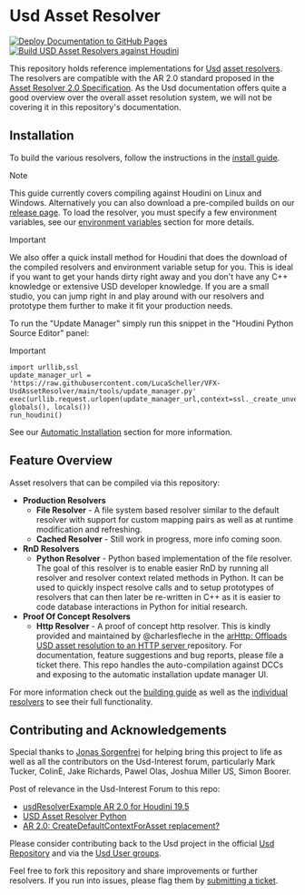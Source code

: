 # Usd Asset Resolver
[![Deploy Documentation to GitHub Pages](https://github.com/LucaScheller/VFX-UsdAssetResolver/actions/workflows/mdbook.yml/badge.svg)](https://github.com/LucaScheller/VFX-UsdAssetResolver/actions/workflows/mdbook.yml) [![Build USD Asset Resolvers against Houdini](https://github.com/LucaScheller/VFX-UsdAssetResolver/actions/workflows/build_houdini.yml/badge.svg)](https://github.com/LucaScheller/VFX-UsdAssetResolver/actions/workflows/build_houdini.yml)

This repository holds reference implementations for [Usd](https://openusd.org/release/index.html) [asset resolvers](https://openusd.org/release/glossary.html#usdglossary-assetresolution). The resolvers are compatible with the AR 2.0 standard proposed in the [Asset Resolver 2.0 Specification](https://openusd.org/release/wp_ar2.html). As the Usd documentation offers quite a good overview over the overall asset resolution system, we will not be covering it in this repository's documentation.

## Installation
To build the various resolvers, follow the instructions in the [install guide](https://lucascheller.github.io/VFX-UsdAssetResolver/installation/requirements.html). 

> [!NOTE]
> This guide currently covers compiling against Houdini on Linux and Windows. Alternatively you can also download a pre-compiled builds on our [release page](https://github.com/LucaScheller/VFX-UsdAssetResolver/releases). To load the resolver, you must specify a few environment variables, see our [environment variables](https://lucascheller.github.io/VFX-UsdAssetResolver/resolvers/overview.html#environment-variables) section for more details.

> [!IMPORTANT]
> We also offer a quick install method for Houdini that does the download of the compiled resolvers and environment variable setup for you. This is ideal if you want to get your hands dirty right away and you don't have any C++ knowledge or extensive USD developer knowledge. If you are a small studio, you can jump right in and play around with our resolvers and prototype them further to make it fit your production needs.

To run the "Update Manager" simply run this snippet in the "Houdini Python Source Editor" panel:

> [!IMPORTANT]
    import urllib,ssl
    update_manager_url = 'https://raw.githubusercontent.com/LucaScheller/VFX-UsdAssetResolver/main/tools/update_manager.py'
    exec(urllib.request.urlopen(update_manager_url,context=ssl._create_unverified_context()).read(), globals(), locals())
    run_houdini()

See our [Automatic Installation](https://lucascheller.github.io/VFX-UsdAssetResolver/installation/automatic_install.html) section for more information.

## Feature Overview
Asset resolvers that can be compiled via this repository:
- **Production Resolvers**
    - **File Resolver** - A file system based resolver similar to the default resolver with support for custom mapping pairs as well as at runtime modification and refreshing.
    - **Cached Resolver** - Still work in progress, more info coming soon.
- **RnD Resolvers**
    - **Python Resolver** - Python based implementation of the file resolver. The goal of this resolver is to enable easier RnD by running all resolver and resolver context related methods in Python. It can be used to quickly inspect resolve calls and to setup prototypes of resolvers that can then later be re-written in C++ as it is easier to code database interactions in Python for initial research.
- **Proof Of Concept Resolvers**
    - **Http Resolver** - A proof of concept http resolver. This is kindly provided and maintained by @charlesfleche in the [arHttp: Offloads USD asset resolution to an HTTP server
    ](https://github.com/charlesfleche/arHttp) repository. For documentation, feature suggestions and bug reports, please file a ticket there. This repo handles the auto-compilation against DCCs and exposing to the automatic installation update manager UI.

For more information check out the [building guide](https://lucascheller.github.io/VFX-UsdAssetResolver/installation/building.html) as well as the [individual resolvers](https://lucascheller.github.io/VFX-UsdAssetResolver/resolvers/overview.html) to see their full functionality.

## Contributing and Acknowledgements
Special thanks to [Jonas Sorgenfrei](https://github.com/jonassorgenfrei) for helping bring this project to life as well as all the contributors on the Usd-Interest forum, particularly
Mark Tucker, ColinE, Jake Richards, Pawel Olas, Joshua Miller US, Simon Boorer. 

Post of relevance in the Usd-Interest Forum to this repo:
- [usdResolverExample AR 2.0 for Houdini 19.5](https://groups.google.com/g/usd-interest/c/82GxMaAG1eo/m/ePk2tYptAAAJ)
- [USD Asset Resolver Python](https://groups.google.com/g/usd-interest/c/60e5aQgW_gg/m/DfCcN_1oAwAJ)
- [AR 2.0: CreateDefaultContextForAsset replacement?
](https://groups.google.com/g/usd-interest/c/7Aqv3k-V_DU/m/HPz7dSZLBQAJ)

Please consider contributing back to the Usd project in the  official [Usd Repository](https://github.com/PixarAnimationStudios/USD) and via the [Usd User groups](https://wiki.aswf.io/display/WGUSD/USD+Working+Group).

Feel free to fork this repository and share improvements or further resolvers.
If you run into issues, please flag them by [submitting a ticket](https://github.com/LucaScheller/VFX-UsdAssetResolver/issues/new).
